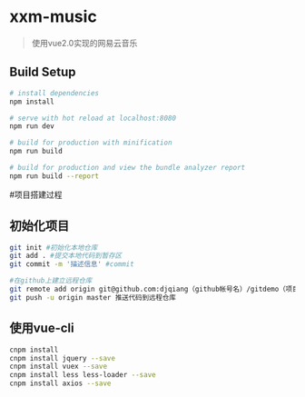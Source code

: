 # xxm-music

> 使用vue2.0实现的网易云音乐

## Build Setup

``` bash
# install dependencies
npm install

# serve with hot reload at localhost:8080
npm run dev

# build for production with minification
npm run build

# build for production and view the bundle analyzer report
npm run build --report
```

#项目搭建过程
## 初始化项目
```bash
git init #初始化本地仓库
git add . #提交本地代码到暂存区
git commit -m '描述信息' #commit

#在github上建立远程仓库
git remote add origin git@github.com:djqiang（github帐号名）/gitdemo（项目名）.git  #建立连接
git push -u origin master 推送代码到远程仓库
```
## 使用vue-cli
```bash
cnpm install
cnpm install jquery --save
cnpm install vuex --save
cnpm install less less-loader --save
cnpm install axios --save
